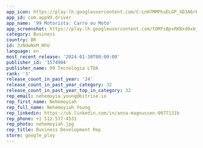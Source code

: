```yaml
---
app_icon: https://play-lh.googleusercontent.com/C-LnH7MMPhaELGP_XD3A6rKGu_yglQRrDm0zNJOAs_odMvACu_Nj1MXY-uYmujIJCew
app_id: com.app99.driver
app_name: '99 Motorista: Carro ou Moto'
app_screenshot: https://play-lh.googleusercontent.com/tOMfsBpvRKBxd6xbjtUBDv-3dW4SRUUBxBmCCc-06QyTm-4d2UnUgfxnQ5fF6pyEl1x_
category: Business
country: BR
id: 3zNdwNxM_NhU
language: en
most_recent_release: '2024-01-30T00:00:00'
publisher_id: '1574904'
publisher_name: 99 Tecnologia LTDA
rank: '3'
release_count_in_past_year: '24'
release_count_in_past_year_category: 32
release_count_in_past_year_top_in_category: 32
rep_email: nehemoyia.young@bitrise.io
rep_first_name: Nehemoyiah
rep_full_name: Nehemoyiah Young
rep_linkedin: https://uk.linkedin.com/in/anna-magnussen-0977131b
rep_phone: +1 512-577-4531
rep_photo: nehemoyiah.jpg
rep_title: Business Development Rep
store: google_play
---
```

